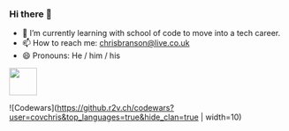 ### Hi there 👋

- 🌱 I’m currently learning with school of code to move into a tech career.
- 📫 How to reach me: chrisbranson@live.co.uk
- 😄 Pronouns: He / him / his

<img src="https://github.r2v.ch/codewars?user=covchris&top_languages=true&hide_clan=true" width="50" height="50">

![Codewars](https://github.r2v.ch/codewars?user=covchris&top_languages=true&hide_clan=true | width=10) 

